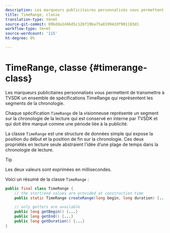 ```yaml
---
description: Les marqueurs publicitaires personnalisés vous permettent de transmettre à TVSDK un ensemble de spécifications TimeRange qui représentent les segments de la chronologie.
title: TimeRange, classe
translation-type: tm+mt
source-git-commit: 89bdda1d4bd5c126f19ba75a819942df901183d1
workflow-type: tm+mt
source-wordcount: '115'
ht-degree: 0%

---
```



# TimeRange, classe {#timerange-class}

Les marqueurs publicitaires personnalisés vous permettent de transmettre à TVSDK un ensemble de spécifications TimeRange qui représentent les segments de la chronologie.

<!--<a id="section_42EB6D62627A424ABA250E3246EFEFC3"></a>-->

Chaque spécification `TimeRange` de la visionneuse représente un segment sur la chronologie de la lecture qui est conservé en interne par TVSDK et qui doit être marqué comme une période liée à la publicité.

La classe `TimeRange` est une structure de données simple qui expose la position du début et la position de fin sur la chronologie. Ces deux propriétés en lecture seule abstraient l’idée d’une plage de temps dans la chronologie de lecture.

>[!TIP]
>
>Les deux valeurs sont exprimées en millisecondes.

Voici un résumé de la classe `TimeRange` :

```java
public final class TimeRange {
    // the start/end values are provided at construction time
    public static TimeRange createRange(long begin, long duration) {...} 

    // only getters are available
    public long getBegin() {...} 
    public long getEnd() {...} 
    public long getDuration() {...}
}
```


